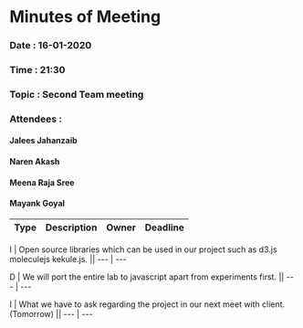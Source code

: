 # Minutes of Meeting

### Date : 16-01-2020
### Time : 21:30
### Topic : Second Team meeting
### Attendees : 
#### Jalees Jahanzaib
#### Naren Akash 
#### Meena Raja Sree
#### Mayank Goyal

Type |      Description 	     | Owner | Deadline
---- |      -----------		     |  ---  |   ----

  I  | Open source libraries  which can be used in our project such as d3.js  moleculejs kekule.js. ||  ---  | ---

 D  | We will port the entire lab to javascript apart from experiments first. ||  ---  | ---

  I  | What we have to ask regarding the project in our next meet with client.(Tomorrow)  ||  ---   |  ---
